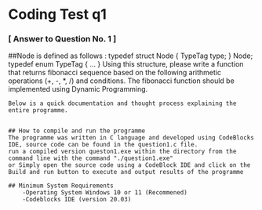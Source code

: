 # Coding Test  q1

### [ Answer to Question No. 1 ]

##Node is defined as follows :
typedef struct Node
{
TypeTag type;
} Node;
typedef enum TypeTag {
...
}
    Using this structure, please write a function that returns fibonacci sequence based on the following arithmetic operations (+, -, *, /) and conditions. The fibonacci function should be implemented using Dynamic Programming.

    
    Below is a quick documentation and thought process explaining the entire programme.


    ## How to compile and run the programme
    The programme was written in C language and developed using CodeBlocks IDE, source code can be found in the question1.c file.
    run a compiled version queston1.exe within the directory from the command line with the command "./question1.exe"
    or Simply open the source code using a CodeBlock IDE and click on the Build and run button to execute and output results of the programme

    ## Minimum System Requirements
        -Operating System Windows 10 or 11 (Recommened)
        -Codeblocks IDE (version 20.03)



